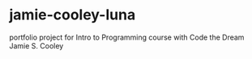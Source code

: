 # jamie-cooley-luna
portfolio project for Intro to Programming course with Code the Dream
Jamie S. Cooley